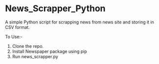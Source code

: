 # News_Scrapper_Python
A simple Python script for scrapping news from news site and storing it in CSV format.

To Use:-
1. Clone the repo.
2. Install Newspaper package using pip
3. Run news_scrapper.py
